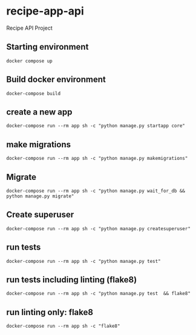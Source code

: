 # recipe-app-api
Recipe API Project

## Starting environment
```
docker compose up
```

## Build docker environment
```
docker-compose build
```

## create a new app
```
docker-compose run --rm app sh -c "python manage.py startapp core"
```

## make migrations
```
docker-compose run --rm app sh -c "python manage.py makemigrations"
```

## Migrate
```
docker-compose run --rm app sh -c "python manage.py wait_for_db && python manage.py migrate"
```

## Create superuser
```
docker-compose run --rm app sh -c "python manage.py createsuperuser"
```


## run tests
```
docker-compose run --rm app sh -c "python manage.py test"
```
## run tests including linting (flake8)
```
docker-compose run --rm app sh -c "python manage.py test  && flake8"
```

## run linting only: flake8
```
docker-compose run --rm app sh -c "flake8"
```